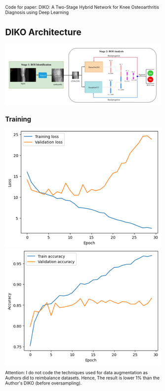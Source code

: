 Code for paper: DIKO: A Two-Stage Hybrid Network for Knee Osteoarthritis Diagnosis using Deep Learning
# DIKO Architecture
![DIKO Architecture](https://github.com/HungPham2002/DIKO/blob/main/pics/architecture.jpg)

## Training 
![Loss](https://github.com/HungPham2002/DIKO/blob/main/pics/loss.png)
![Accuracy](https://github.com/HungPham2002/DIKO/blob/main/pics/accuracy.png)

Attention: I do not code the techniques used for data augmentation as Authors did to reimbalance datasets. Hence, The result is lower 1% than the Author's DIKO (before oversampling).
